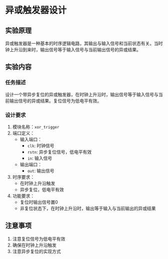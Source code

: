 # 异或触发器设计

## 实验原理
异或触发器是一种基本的时序逻辑电路，其输出与输入信号和当前状态有关。当时钟上升沿到来时，输出信号等于输入信号与当前输出信号的异或结果。

## 实验内容
### 任务描述
设计一个带异步复位的异或触发器，在时钟上升沿时，输出信号等于输入信号与当前输出信号的异或结果。复位信号为低电平有效。

### 设计要求
1. 模块名称：`xor_trigger`
2. 端口定义：
   - 输入端口：
     - `clk`: 时钟信号
     - `rstn`: 异步复位信号，低电平有效
     - `in`: 输入信号
   - 输出端口：
     - `out`: 输出信号
3. 时序要求：
   - 在时钟上升沿触发
   - 异步复位，低电平有效
4. 功能要求：
   - 复位时输出信号置0
   - 非复位状态下，在时钟上升沿时，输出等于输入与当前输出的异或结果

## 注意事项
1. 注意复位信号为低电平有效
2. 确保在时钟上升沿触发
3. 注意异步复位的实现方式